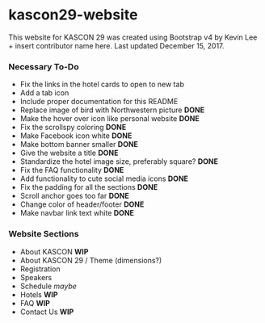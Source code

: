 # kascon29-website
This website for KASCON 29 was created using Bootstrap v4 by Kevin Lee + insert contributor name here. Last updated December 15, 2017.

### Necessary To-Do
* Fix the links in the hotel cards to open to new tab 
* Add a tab icon
* Include proper documentation for this README 
* Replace image of bird with Northwestern picture **DONE**
* Make the hover over icon like personal website **DONE**
* Fix the scrollspy coloring **DONE**
* Make Facebook icon white **DONE**
* Make bottom banner smaller **DONE**
* Give the website a title **DONE**
* Standardize the hotel image size, preferably square? **DONE** 
* Fix the FAQ functionality **DONE** 
* Add functionality to cute social media icons **DONE** 
* Fix the padding for all the sections **DONE** 
* Scroll anchor goes too far **DONE** 
* Change color of header/footer **DONE**
* Make navbar link text white **DONE** 

### Website Sections
* About KASCON **WIP**
* About KASCON 29 / Theme (dimensions?) 
* Registration 
* Speakers 
* Schedule _maybe_ 
* Hotels **WIP**
* FAQ **WIP**
* Contact Us **WIP**


